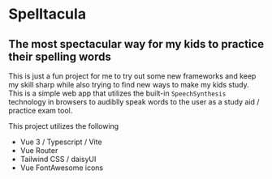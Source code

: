 # Spelltacula

## The most spectacular way for my kids to practice their spelling words

This is just a fun project for me to try out some new frameworks and keep my skill sharp while also trying to find new ways to make my kids study.  This is a simple web app that utilizes the built-in `SpeechSynthesis` technology in browsers to audiblly speak words to the user as a study aid / practice exam tool.

This project utilizes the following
- Vue 3 / Typescript / Vite
- Vue Router
- Tailwind CSS / daisyUI
- Vue FontAwesome icons


